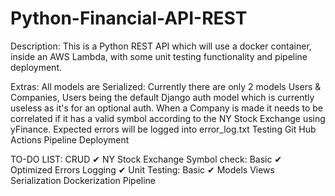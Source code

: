 # Python-Financial-API-REST

Description:
This is a Python REST API which will use a docker container, inside an AWS Lambda, with some unit testing functionality and pipeline deployment.

Extras:
All models are Serialized: Currently there are only 2 models Users & Companies, Users being the default Django auth model which is currently useless as it's for an optional auth.
When a Company is made it needs to be correlated if it has a valid symbol according to the NY Stock Exchange using yFinance.
Expected errors will be logged into error_log.txt
Testing Git Hub Actions Pipeline Deployment

TO-DO LIST:
CRUD ✔
NY Stock Exchange Symbol check: 
	Basic ✔
	Optimized
Errors Logging ✔
Unit Testing:
	Basic ✔
	Models
	Views
	Serialization
Dockerization
Pipeline